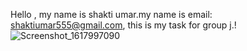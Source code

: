 Hello , my name is shakti umar.my name is email: shaktiumar555@gmail.com, this is my task for group j.! 
![Screenshot_1617997090](https://user-images.githubusercontent.com/35699566/114232302-4add5f80-9999-11eb-993b-fe27f78906cb.png)

